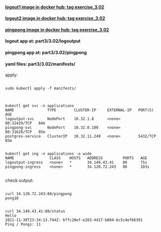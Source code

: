 #### [logout1 image in docker hub: tag exercise_3.02](https://hub.docker.com/r/lnsth/logoutput1)

#### [logout2 image in docker hub: tag exercise_3.02](https://hub.docker.com/r/lnsth/logoutput2)

#### [pingpong image in docker hub: tag exercise_3.02](https://hub.docker.com/r/lnsth/pingpong)

#### logout app at: part3/3.02/logoutput

#### pingpong app at: part3/3.02/pingpong

#### yaml files: part3/3.02/manifests/



apply:

```

sudo kubectl apply -f manifests/


```


```

kubectl get svc -n applications
NAME               TYPE        CLUSTER-IP     EXTERNAL-IP   PORT(S)        AGE
logoutput-svc      NodePort    10.32.1.8      <none>        80:32429/TCP   84m
pingpong-svc       NodePort    10.32.0.180    <none>        80:31628/TCP   85m
postgres-service   ClusterIP   10.32.11.249   <none>        5432/TCP       85m


kubectl get ing -n applications -o wide
NAME                CLASS    HOSTS   ADDRESS         PORTS   AGE
logoutput-ingress   <none>   *       34.149.43.41    80      75s
pingpong-ingress    <none>   *       34.120.72.243   80      103s


```



check output:
```

curl 34.120.72.243:80/pingpong
pong10


curl 34.149.43.41:80/status
Hello
2021-11-30T23:34:13.744Z: bffc20ef-e283-4d17-b084-bc5c4ef66391
Ping / Pongs: 11
```
